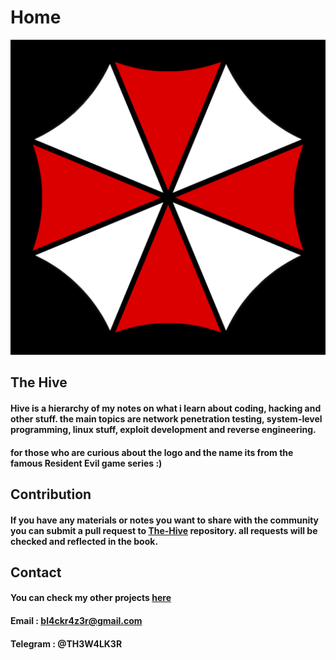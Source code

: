 # Home

![](.gitbook/assets/logo.png)



## The Hive

#### Hive is a hierarchy of my notes on what i learn about coding, hacking and other stuff. the main topics are network penetration testing, system-level programming, linux stuff, exploit development and reverse engineering.

#### **for those who are curious about the logo and the name its from the famous Resident Evil game series :\)**

## Contribution

#### If you have any materials or notes you want to share with the community you can submit a pull request to [The-Hive](https://github.com/7h3w4lk3r/THE_HIVE) repository. all requests will be checked and reflected in the book.

## **Contact**

#### You can check my other projects [here](https://github.com/7h3w4lk3r)

####  Email : bl4ckr4z3r@gmail.com 

####  Telegram : @TH3W4LK3R

